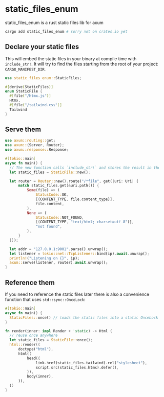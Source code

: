 # static_files_enum

static_files_enum is a rust static files lib for axum

```sh
cargo add static_files_enum # sorry not on crates.io yet
```

## Declare your static files

This will embed the static files in your binary at compile time with `include_str!`.
It will try to find the files starting from the root of your project: `CARGO_MANIFEST_DIR`.

```rust
use static_files_enum::StaticFiles;

#[derive(StaticFiles)]
enum StaticFile {
  #[file("/htmx.js")]
  Htmx,
  #[file("/tailwind.css")]
  Tailwind
}
```

## Serve them

```rust
use axum::routing::get;
use axum::{Server, Router};
use axum::response::Response;

#[tokio::main]
async fn main() {
  // The new function calls `include_str!` and stores the result in the `content` field and puts the content_type in `content_type`
  let static_files = StaticFile::new();

  let router = Router::new().route("/*file", get(|uri: Uri| {
      match static_files.get(&uri.path()) {
          Some(file) => (
              StatusCode::OK,
              [(CONTENT_TYPE, file.content_type)],
              file.content,
          ),
          None => (
              StatusCode::NOT_FOUND,
              [(CONTENT_TYPE, "text/html; charset=utf-8")],
              "not found",
          ),
      }
  }));

  let addr = "127.0.0.1:9001".parse().unwrap();
  let listener = tokio::net::TcpListener::bind(ip).await.unwrap();
  println!("Listening on {}", ip);
  axum::serve(listener, router).await.unwrap();
}
```

## Reference them

If you need to reference the static files later there is also a convenience function that uses `std::sync::OnceLock`:

```rust
#[tokio::main]
async fn main() {
  StaticFiles::once() // loads the static files into a static OnceLock
}

fn render(inner: impl Render + 'static) -> Html {
  // reuse once anywhere
  let static_files = StaticFile::once();
  html::render((
      doctype("html"),
      html((
          head((
              link.href(static_files.tailwind).rel("stylesheet"),
              script.src(static_files.htmx).defer(),
          )),
          body(inner),
      )),
  ))
}
```

